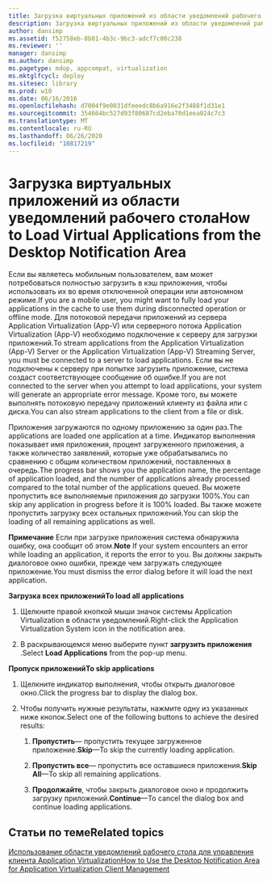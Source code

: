 ```yaml
---
title: Загрузка виртуальных приложений из области уведомлений рабочего стола
description: Загрузка виртуальных приложений из области уведомлений рабочего стола
author: dansimp
ms.assetid: f52758eb-8b81-4b3c-9bc3-adcf7c00c238
ms.reviewer: ''
manager: dansimp
ms.author: dansimp
ms.pagetype: mdop, appcompat, virtualization
ms.mktglfcycl: deploy
ms.sitesec: library
ms.prod: w10
ms.date: 06/16/2016
ms.openlocfilehash: d7004f9e0031dfeeedc8b6a916e2f3488f1d31e1
ms.sourcegitcommit: 354664bc527d93f80687cd2eba70d1eea024c7c3
ms.translationtype: MT
ms.contentlocale: ru-RU
ms.lasthandoff: 06/26/2020
ms.locfileid: "10817219"
---
```

# <span data-ttu-id="5955b-103">Загрузка виртуальных приложений из области уведомлений рабочего стола</span><span class="sxs-lookup"><span data-stu-id="5955b-103">How to Load Virtual Applications from the Desktop Notification Area</span></span>


<span data-ttu-id="5955b-104">Если вы являетесь мобильным пользователем, вам может потребоваться полностью загрузить в кэш приложения, чтобы использовать их во время отключенной операции или автономном режиме.</span><span class="sxs-lookup"><span data-stu-id="5955b-104">If you are a mobile user, you might want to fully load your applications in the cache to use them during disconnected operation or offline mode.</span></span> <span data-ttu-id="5955b-105">Для потоковой передачи приложений из сервера Application Virtualization (App-V) или серверного потока Application Virtualization (App-V) необходимо подключение к серверу для загрузки приложений.</span><span class="sxs-lookup"><span data-stu-id="5955b-105">To stream applications from the Application Virtualization (App-V) Server or the Application Virtualization (App-V) Streaming Server, you must be connected to a server to load applications.</span></span> <span data-ttu-id="5955b-106">Если вы не подключены к серверу при попытке загрузить приложение, система создаст соответствующее сообщение об ошибке.</span><span class="sxs-lookup"><span data-stu-id="5955b-106">If you are not connected to the server when you attempt to load applications, your system will generate an appropriate error message.</span></span> <span data-ttu-id="5955b-107">Кроме того, вы можете выполнять потоковую передачу приложений клиенту из файла или с диска.</span><span class="sxs-lookup"><span data-stu-id="5955b-107">You can also stream applications to the client from a file or disk.</span></span>

<span data-ttu-id="5955b-108">Приложения загружаются по одному приложению за один раз.</span><span class="sxs-lookup"><span data-stu-id="5955b-108">The applications are loaded one application at a time.</span></span> <span data-ttu-id="5955b-109">Индикатор выполнения показывает имя приложения, процент загруженного приложения, а также количество заявлений, которые уже обрабатывались по сравнению с общим количеством приложений, поставленных в очередь.</span><span class="sxs-lookup"><span data-stu-id="5955b-109">The progress bar shows you the application name, the percentage of application loaded, and the number of applications already processed compared to the total number of the applications queued.</span></span> <span data-ttu-id="5955b-110">Вы можете пропустить все выполняемые приложения до загрузки 100%.</span><span class="sxs-lookup"><span data-stu-id="5955b-110">You can skip any application in progress before it is 100% loaded.</span></span> <span data-ttu-id="5955b-111">Вы также можете пропустить загрузку всех остальных приложений.</span><span class="sxs-lookup"><span data-stu-id="5955b-111">You can skip the loading of all remaining applications as well.</span></span>

<span data-ttu-id="5955b-112">**Примечание**  Если при загрузке приложения система обнаружила ошибку, она сообщит об этом.</span><span class="sxs-lookup"><span data-stu-id="5955b-112">**Note** If your system encounters an error while loading an application, it reports the error to you.</span></span> <span data-ttu-id="5955b-113">Вы должны закрыть диалоговое окно ошибки, прежде чем загружать следующее приложение.</span><span class="sxs-lookup"><span data-stu-id="5955b-113">You must dismiss the error dialog before it will load the next application.</span></span>

 

**<span data-ttu-id="5955b-114">Загрузка всех приложений</span><span class="sxs-lookup"><span data-stu-id="5955b-114">To load all applications</span></span>**

1.  <span data-ttu-id="5955b-115">Щелкните правой кнопкой мыши значок системы Application Virtualization в области уведомлений.</span><span class="sxs-lookup"><span data-stu-id="5955b-115">Right-click the Application Virtualization System icon in the notification area.</span></span>

2.  <span data-ttu-id="5955b-116">В раскрывающемся меню выберите пункт **загрузить приложения** .</span><span class="sxs-lookup"><span data-stu-id="5955b-116">Select **Load Applications** from the pop-up menu.</span></span>

**<span data-ttu-id="5955b-117">Пропуск приложений</span><span class="sxs-lookup"><span data-stu-id="5955b-117">To skip applications</span></span>**

1.  <span data-ttu-id="5955b-118">Щелкните индикатор выполнения, чтобы открыть диалоговое окно.</span><span class="sxs-lookup"><span data-stu-id="5955b-118">Click the progress bar to display the dialog box.</span></span>

2.  <span data-ttu-id="5955b-119">Чтобы получить нужные результаты, нажмите одну из указанных ниже кнопок.</span><span class="sxs-lookup"><span data-stu-id="5955b-119">Select one of the following buttons to achieve the desired results:</span></span>

    1.  <span data-ttu-id="5955b-120">**Пропустить**— пропустить текущее загруженное приложение.</span><span class="sxs-lookup"><span data-stu-id="5955b-120">**Skip**—To skip the currently loading application.</span></span>

    2.  <span data-ttu-id="5955b-121">**Пропустить все**— пропустить все оставшиеся приложения.</span><span class="sxs-lookup"><span data-stu-id="5955b-121">**Skip All**—To skip all remaining applications.</span></span>

    3.  <span data-ttu-id="5955b-122">**Продолжайте**, чтобы закрыть диалоговое окно и продолжить загрузку приложений.</span><span class="sxs-lookup"><span data-stu-id="5955b-122">**Continue**—To cancel the dialog box and continue loading applications.</span></span>

## <span data-ttu-id="5955b-123">Статьи по теме</span><span class="sxs-lookup"><span data-stu-id="5955b-123">Related topics</span></span>


[<span data-ttu-id="5955b-124">Использование области уведомлений рабочего стола для управления клиента Application Virtualization</span><span class="sxs-lookup"><span data-stu-id="5955b-124">How to Use the Desktop Notification Area for Application Virtualization Client Management</span></span>](how-to-use-the-desktop-notification-area-for-application-virtualization-client-management.md)

 

 






